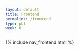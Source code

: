 ```yaml
---
layout: default
title: Frontend
permalink: /frontend
type: pbl
week: 6
---
```


{% include nav_frontend.html %}

